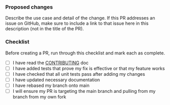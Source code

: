 ### Proposed changes

Describe the use case and detail of the change. If this PR addresses an issue on GitHub, make sure to include a link to
that issue here in this description (not in the title of the PR).

### Checklist

Before creating a PR, run through this checklist and mark each as complete.

- [ ] I have read the [CONTRIBUTING](https://github.com/nginxinc/nginx-plus-go-client/blob/main/CONTRIBUTING.md) doc
- [ ] I have added tests that prove my fix is effective or that my feature works
- [ ] I have checked that all unit tests pass after adding my changes
- [ ] I have updated necessary documentation
- [ ] I have rebased my branch onto main
- [ ] I will ensure my PR is targeting the main branch and pulling from my branch from my own fork
